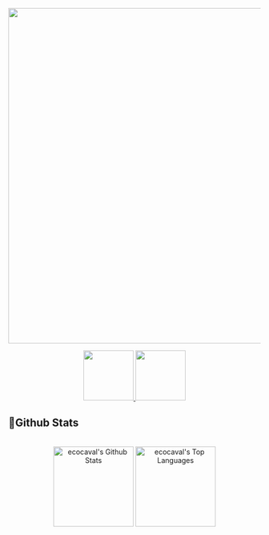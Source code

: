 <p align = "center" >
<a href="https://github.com/DenverCoder1/readme-typing-svg"><img style="width:670px" src="https://readme-typing-svg.herokuapp.com?lines=✋+Hello+World+!&center=true&title_color=79c0ff"></a>
</p> 

<p align = "center" > 
<a href="https://www.linkedin.com/in/%C3%A9rico-cavalcanti/"><img style="width:100px" src = "https://img.shields.io/badge/-ecocaval-blue?style=flat-square&logo=Linkedin&logoColor=white&link=https://www.linkedin.com/in/ecocaval/)" /> </a>
<a href="https://www.instagram.com/ecocaval/"><img style="width:100px" src = "https://img.shields.io/badge/-ecocaval-purple?style=flat-square&logo=instagram&logoColor=white&link=https://instagram.com/lessalsn/)" /></a>
</p>

<h2>📃Github Stats</h2>


<br/>

<div align="center">
    <a href="#"><img alt="ecocaval's Github Stats" src="https://github-readme-stats.vercel.app/api?username=ecocaval&show_icons=true&include_all_commits=true&count_private=true&theme=dracula&hide_border=true" height="160"/></a>
    <a href="#"><img alt="ecocaval's Top Languages" src="https://github-readme-stats.vercel.app/api/top-langs/?username=ecocaval&langs_count=10&layout=compact&theme=dracula&hide_border=true&" height="160"/></a>
    <br/>
  </div>



